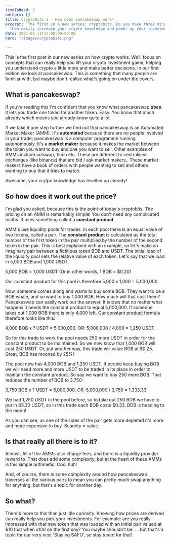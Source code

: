 ```yaml
---
timeToRead: 3
authors: []
title: CryptoBits 1 - How does pancakeswap work?
excerpt: 'The first in a new series: cryptobits. Do you have three minutes to spare?
  Then easily increase your crypto knowledge and power up your investment game!'
date: 2021-05-11T12:00:00+00:00
hero: "/images/cryptobits.png"

---
```

This is the first post in our new series on how crypto works. We'll focus on concepts that can really help you lift your crypto investment game, helping you understand crypto a little more and make better decisions. In our first edition we look at pancakeswap. This is something that many people are familiar with, but maybe don't realise what's going on under the covers. 

## What is pancakeswap?

If you're reading this I'm confident that you know what pancakeswap **_does_**. It lets you trade one token for another token. Easy. You know that much already which means you already know quite a lot.

If we take it one step further we find out that pancakeswap is an Automated Market Maker (AMM). It's **automated** because there are no people involved in your trade; pancakeswap is a computer programme running autonomously. It's a **market maker** because it makes the market between the token you want to buy and one you want to sell. Other examples of AMMs include uniswap, 1inch etc. These are different to centralised exchanges (like binance) that are bid / ask market makers,. These market makers have a book of orders with people wanting to sell and others wanting to buy that it tries to match.

Awesome, your crytpo knowledge has levelled up already!

## So how does it work out the price?

I'm glad you asked, because this is the point of today's cryptobits. The pricing on an AMM is remarkably simple! You don't need any complicated maths. It uses something called a **constant product**. 

AMM's use liquidity pools for trades. In each pool there is an equal value of two tokens, called a pair. The **constant product** is calculated as the total number of the first token in the pair multiplied by the number of the second token in the pair. This is best explained with an example, so let's make an imaginary pair between a fictitious token BOB and USDT. The initial load of the liquidity pool sets the relative value of each token. Let's say that we load in 5,000 BOB and 1,000 USDT. 

5,000 BOB = 1,000 USDT (Or in other words, 1 BOB = $0.20)

Our constant product for this pool is therefore 5,000 x 1,000 = 5,000,000

Now, someone comes along and wants to buy some BOB. They want to be a BOB whale, and so want to buy 1,000 BOB. How much will that cost them? Pancakeswap can easily work out the answer. It knows that no matter what happens it needs the constant product to equal 5,000,000. If someone takes out 1,000 BOB there is only 4,000 left. Our constant product formula therefore looks like this:

4,000 BOB x ? USDT = 5,000,000. OR: 5,000,000 / 4,000 = 1,250 USDT.

So for this trade to work the pool needs 250 more USDT in order for the constant product to be maintained. So we now know that 1,000 BOB will cost 250 USDT. Or, put another way, this trade will value BOB at $0.25. Great, BOB has mooned by 25%!

The pool now has 4,000 BOB and 1,250 USDT. If people keep buying BOB we will need more and more USDT to be traded in its place in order to maintain the constant product. So say we want to buy 250 more BOB. That reduces the number of BOB to 3,750:

3,750 BOB x ? USDT = 5,000,000, OR: 5,000,000 / 3,750 = 1.333.33. 

We had 1,250 USDT in the pool before, so to take out 250 BOB we have to put in 83.30 USDT, so in this trade each BOB costs $0.33. BOB is heading to the moon!

As you can see, as one of the sides of the pair gets more depleted it's more and more expensive to buy. Scarcity = value.

## Is that really all there is to it?

Almost. All of the AMMs also charge fees, and there is a liquidity provider reward to. That does add some complexity, but at the heart of these AMMs is this simple arithmetic. Cool huh!

And, of course, there is some complexity around how pancakeswap traverses all the various pairs to mean you can pretty much swap anything for anything, but that's a topic for another day.

## So what?

There's more to this than just idle curiosity. Knowing how prices are derived can really help you pick your investments. For example: are you really impressed with that new token that was loaded with an initial pair valued at $10 that when x100 on the first day? You maybe shouldn't be. . . but that's a topic for our very next 'Staying SAFU', so stay tuned for that!